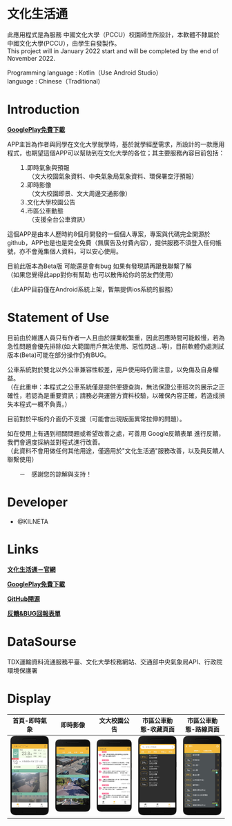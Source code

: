 # 文化生活通
此應用程式是為服務 中國文化大學（PCCU）校園師生所設計，本軟體不隸屬於中國文化大學(PCCU），由學生自發製作。  
This project will in January 2022 start and will be completed by the end of November 2022.  
  
Programming language : Kotlin（Use Android Studio）  
language : Chinese（Traditional)  
  
# Introduction  
  
[**GooglePlay免費下載**](https://play.google.com/store/apps/details?id=com.pccu.pccu&hl=zh_TW)  
  
APP主旨為作者與同學在文化大學就學時，基於就學經歷需求，所設計的一款應用程式，也期望這個APP可以幫助到在文化大學的各位；其主要服務內容目前包括：  
  
　　１.即時氣象與預報  
　　　　（文大校園氣象資料、中央氣象局氣象資料、環保署空汙預報）  
　　２.即時影像  
　　　　（文大校園即景、文大周邊交通影像）  
　　３.文化大學校園公告  
　　４.市區公車動態  
　　　　（支援全台公車資訊）  
  
這個APP是由本人歷時約8個月開發的一個個人專案，專案與代碼完全開源於github，APP也是也是完全免費（無廣告及付費內容），提供服務不須登入任何帳號，亦不會蒐集個人資料，可以安心使用。  
  
目前此版本為Beta版 可能還是會有bug 如果有發現請再跟我聯繫了解   
（如果您覺得此app對你有幫助 也可以散佈給你的朋友們使用）  
  
（此APP目前僅在Android系統上架，暫無提供ios系統的服務）  
  
# Statement of Use  
目前由於維護人員只有作者一人且由於課業較繁重，因此回應時間可能較慢，若為急性問題會優先排除(如:大範圍用戶無法使用、惡性閃退...等)，目前軟體仍處測試版本(Beta)可能在部分操作仍有BUG。  
  
公車系統對於雙北以外公車兼容性較差，用戶使用時仍需注意，以免傷及自身權益。  
（在此重申：本程式之公車系統僅是提供便捷查詢，無法保證公車班次的展示之正確性，若認為是重要資訊；請務必與運營方資料校驗，以確保內容正確，若造成損失本程式一概不負責。）  
  
目前對於平板的介面仍不支援（可能會出現版面異常拉伸的問題）。  
  
如在使用上有遇到相關問題或希望改善之處，可善用 Google反饋表單 進行反饋，我們會適度採納並對程式進行改善。  
（此資料不會用做任何其他用途，僅適用於"文化生活通"服務改善，以及與反饋人聯繫使用）  
  
　　－　感謝您的諒解與支持！  
  
# Developer  
* @KILNETA   
  
# Links  
[**文化生活通－官網**](https://kilneta.github.io/PccuLive-AndroidApp/Introduction/index.html)  
  
[**GooglePlay免費下載**](https://play.google.com/store/apps/details?id=com.pccu.pccu&hl=zh_TW)  
  
[**GitHub開源**](https://github.com/KILNETA/PccuLive-AndroidApp)  
  
[**反饋&BUG回報表單**](https://docs.google.com/forms/d/e/1FAIpQLScAOJnqIZOspwZCGv0hq2zSoucugq2kiMp3NzlIZ8npGfymgg/viewform)  
  
# DataSourse  
TDX運輸資料流通服務平臺、文化大學校務網站、交通部中央氣象局API、行政院環境保護署
  
# Display  
| 首頁-即時氣象 | 即時影像 | 文大校園公告 | 市區公車動態-收藏頁面 | 市區公車動態-路線頁面 |
| :----: | :----: | :----: | :----: | :----: |
| ![](https://github.com/KILNETA/PccuLive-AndroidApp/blob/master/Introduction/Image/phone1.png) | ![](https://github.com/KILNETA/PccuLive-AndroidApp/blob/master/Introduction/Image/phone2.png) | ![](https://github.com/KILNETA/PccuLive-AndroidApp/blob/master/Introduction/Image/phone5.png)  | ![](https://github.com/KILNETA/PccuLive-AndroidApp/blob/master/Introduction/Image/phone6.png)  | ![](https://github.com/KILNETA/PccuLive-AndroidApp/blob/master/Introduction/Image/phone7.png)  |

